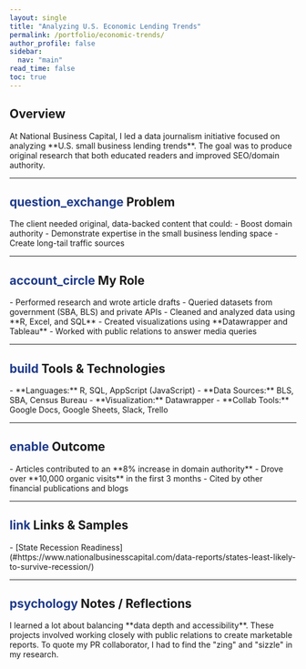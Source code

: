 ```yaml
---
layout: single
title: "Analyzing U.S. Economic Lending Trends"
permalink: /portfolio/economic-trends/
author_profile: false
sidebar:
  nav: "main"
read_time: false
toc: true
---
```


<h2 class="section-header"> Overview  </h2>     
At National Business Capital, I led a data journalism initiative focused on analyzing **U.S. small business lending trends**. The goal was to produce original research that both educated readers and improved SEO/domain authority.

---

<h2 class="section-header"><span class="material-symbols-outlined" style="color: #1e3a8a;">question_exchange</span> Problem </h2>     
The client needed original, data-backed content that could:  
- Boost domain authority  
- Demonstrate expertise in the small business lending space  
- Create long-tail traffic sources  

---

<h2 class="section-header"><span class="material-symbols-outlined" style="color: #1e3a8a;">account_circle</span> My Role </h2>     
- Performed research and wrote article drafts    
- Queried datasets from government (SBA, BLS) and private APIs    
- Cleaned and analyzed data using **R, Excel, and SQL**    
- Created visualizations using **Datawrapper and Tableau**    
- Worked with public relations to answer media queries  

---

<h2 class="section-header"><span class="material-symbols-outlined" style="color: #1e3a8a;">build</span> Tools & Technologies </h2>     
- **Languages:** R, SQL, AppScript (JavaScript)    
- **Data Sources:** BLS, SBA, Census Bureau    
- **Visualization:** Datawrapper    
- **Collab Tools:** Google Docs, Google Sheets, Slack, Trello  

---

<h2 class="section-header"><span class="material-symbols-outlined" style="color: #1e3a8a;">enable</span> Outcome </h2>     
- Articles contributed to an **8% increase in domain authority**  
- Drove over **10,000 organic visits** in the first 3 months  
- Cited by other financial publications and blogs  

---

<h2 class="section-header"><span class="material-symbols-outlined" style="color: #1e3a8a;">link</span> Links & Samples </h2>     
- [State Recession Readiness](#https://www.nationalbusinesscapital.com/data-reports/states-least-likely-to-survive-recession/)    

---

<h2><span class="material-symbols-outlined" style="color: #1e3a8a;">psychology</span> Notes / Reflections</h2>
I learned a lot about balancing **data depth and accessibility**. These projects involved working closely with public relations to create marketable reports. To quote my PR collaborator, I had to find the "zing" and "sizzle" in my research. 

